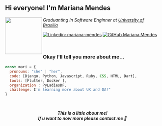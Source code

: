 <h2>Hi everyone! I'm Mariana Mendes </h2>

<img align="left" src="https://media.giphy.com/media/dWmL1DJHoTCuwd7hXy/giphy.gif" width="120">
<p><em>Graduanting in Software Enginner at <a href="http://www.unb.br">University of Brasilia</a></em></p>

[![Linkedin: mariana-mendes](https://img.shields.io/badge/-mariana--mendes-blue?style=flat-square&logo=Linkedin&logoColor=white&link=https://www.linkedin.com/in/mariana-de-souza-mendes-b98625132/)](https://www.linkedin.com/in/mariana-de-souza-mendes-b98625132/)
[![GitHub Mariana Mendes](https://img.shields.io/github/followers/marimendes?label=follow&style=social)](https://github.com/marimendes)

<br/>

### Okay I'll tell you more about me...  

```javascript
const mari = {
  pronouns: "she" | "her",
  code: [Django, Python, Javascript, Ruby, CSS, HTML, Dart],
  tools: [Flutter, Docker ],
  organization : PyLadiesDF,
  challenge: I'm learning more about UX and QA!"
}
```
<br/>

<p align="center"><b><em>This is a little about me! <br>If u want to now more please contact me 💖</em></b></p>
